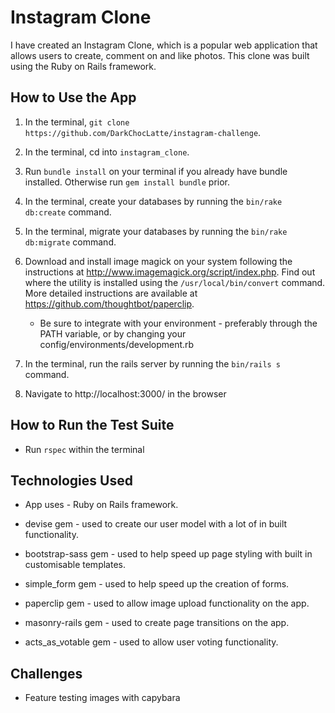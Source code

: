 # Instagram Clone

I have created an Instagram Clone, which is a popular web application that allows users to create, comment on and like photos. This clone was built using the Ruby on Rails framework.

## How to Use the App

1. In the terminal, ```git clone https://github.com/DarkChocLatte/instagram-challenge```.

2. In the terminal, cd into ```instagram_clone```.

3. Run ```bundle install``` on your terminal if you already have bundle installed. Otherwise run ```gem install bundle``` prior.

4. In the terminal, create your databases by running the ```bin/rake db:create``` command.

5. In the terminal, migrate your databases by running the ```bin/rake db:migrate``` command.

6. Download and install image magick on your system following the instructions at http://www.imagemagick.org/script/index.php. Find out where the utility is installed using the ```/usr/local/bin/convert``` command. More detailed instructions are available at https://github.com/thoughtbot/paperclip.

    * Be sure to integrate with your environment - preferably through the PATH variable, or by changing your config/environments/development.rb

7. In the terminal, run the rails server by running the ```bin/rails s``` command.

8. Navigate to http://localhost:3000/ in the browser

## How to Run the Test Suite

- Run ```rspec``` within the terminal

## Technologies Used

- App uses            - Ruby on Rails framework.

- devise gem          - used to create our user model with a lot of in built functionality.

- bootstrap-sass gem  - used to help speed up page styling with built in customisable templates.

- simple_form gem     - used to help speed up the creation of forms.

- paperclip gem       - used to allow image upload functionality on the app.

- masonry-rails gem   - used to create page transitions on the app.

- acts_as_votable gem - used to allow user voting functionality.

## Challenges

- Feature testing images with capybara
